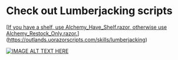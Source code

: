 # Check out Lumberjacking scripts
[[If you have a shelf, use Alchemy_Have_Shelf.razor, otherwise use Alchemy_Restock_Only.razor.](https://outlands.uorazorscripts.com/skills/lumberjacking)](https://outlands.uorazorscripts.com/skills/lumberjacking)

[![IMAGE ALT TEXT HERE](https://outlands.uorazorscripts.com/uorazorscripts-pvp-pvm.png)](https://outlands.uorazorscripts.com)
